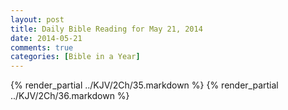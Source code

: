 ```yaml
---
layout: post
title: Daily Bible Reading for May 21, 2014
date: 2014-05-21
comments: true
categories: [Bible in a Year]
---
```

{% render_partial ../KJV/2Ch/35.markdown %}
{% render_partial ../KJV/2Ch/36.markdown %}
